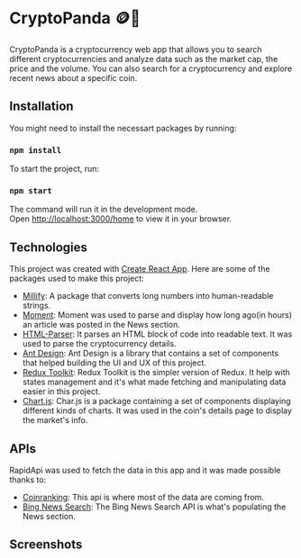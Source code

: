 # CryptoPanda 🪙🐼
CryptoPanda is a cryptocurrency web app that allows you to search different cryptocurrencies and analyze data such as the market cap, the price and the volume. You can also search for a cryptocurrency and explore recent news about a specific coin.

## Installation

You might need to install the necessart packages by running:
### `npm install` 

To start the project, run:
### `npm start`

The command will run it in the development mode.\
Open [http://localhost:3000/home](http://localhost:3000/home) to view it in your browser.


## Technologies

This project was created with [Create React App](https://github.com/facebook/create-react-app). Here are some of the packages used to make this project:

- [Millify]( https://github.com/izolate/millify): A package that converts long numbers into human-readable strings.
- [Moment]( https://momentjs.com): Moment was used to parse and display how long ago(in hours) an article was posted in the News section.
- [HTML-Parser]( https://github.com/peternewnham/react-html-parser): It parses an HTML block of code into readable text. It was used to parse the cryptocurrency details.
- [Ant Design](https://ant.design): Ant Design is a library that contains a set of components that helped building the UI and UX of this project.
- [Redux Toolkit](https://redux-toolkit.js.org): Redux Toolkit is the simpler version of Redux. It help with states management and it's what made fetching and manipulating data easier in this project.
- [Chart.js](https://www.chartjs.org): Char.js is a package containing a set of components displaying different kinds of charts. It was used in the coin's details page to display the market's info.


## APIs

RapidApi was used to fetch the data in this app and it was made possible thanks to:

- [Coinranking](https://rapidapi.com/Coinranking/api/coinranking1): This api is where most of the data are coming from.
- [Bing News Search]( https://rapidapi.com/microsoft-azure-org-microsoft-cognitive-services/api/bing-news-search1/): The Bing News Search API is what's populating the News section.

## Screenshots




